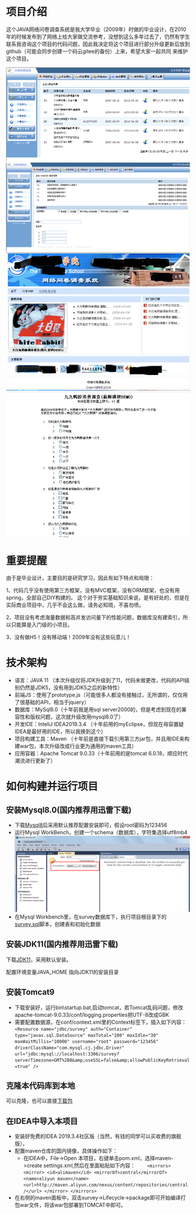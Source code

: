 # 项目介绍
这个JAVA网络问卷调查系统是我大学毕业（2009年）时做的毕业设计，在2010年的时候发布到了网络上给大家做交流参考，没想到这么多年过去了，仍然有学生
联系我咨询这个项目的代码问题，因此我决定将这个项目进行部分升级更新后放到github（可能会同步创建一个码云gitee的备份）上来，希望大家一起共同
来维护这个项目。

![1](img/1.png)![2](img/2.png)![3](img/3.png)![4](img/4.png)
# 重要提醒
由于是毕业设计，主要目的是研究学习，因此有如下特点和局限：

1、代码几乎没有使用第三方框架，没有MVC框架，没有ORM框架，也没有用spring，全部自己DIY构建的。
这个对于夯实基础知识来说，是有好处的，但是在实际商业项目中，几乎不会这么做，请务必知晓，不喜勿喷。

2、项目没有考虑海量数据和高并发访问量下的性能问题，数据库没有建索引，所以只能算是入门级的小项目。

3、没有做H5！没有移动端！2009年没有这些玩意儿！
# 技术架构
* 语言：JAVA 11 （本次升级仅将JDK升级到了11，代码未做更改，代码的API级别仍然是JDK5，没有用到JDK5之后的新特性）
* 前端JS：使用了prototype.js（可能很多人都没有接触过，无所谓的，仅仅用了很基础的API，相当于jquery）
* 数据库：MySql8.0（十年前我是用sql server2000的，但是考虑到现在的兼容性和版权问题，这次就升级改用mysql8.0了）
* 开发IDE：InteliJ IDEA2019.3.4 （十年前用的myEclipse，但现在毋容置疑IDEA是最好用的IDE，所以我换到这个）
* 项目构建工具：Maven （十年前是直接下载引用第三方jar包，并且用IDE来构建war包，本次升级改成行业更为通用的maven工具）
* 应用容器：Apache Tomcat 9.0.33（十年前用的是tomcat 6.0.18，顺应时代潮流进行更新了）

# 如何构建并运行项目
## 安装Mysql8.0(国内推荐用迅雷下载)
* 下载[Mysql8](https://dev.mysql.com/downloads/mysql/)后采用默认推荐配置安装即可，假设root密码为123456
* 运行Mysql WorkBench，创建一个schema（数据库），字符集选择utf8mb4
![schema](img/schema.png)
* 在Mysql Workbench里，在survey数据库下，执行项目根目录下的[survey.sql](survey.sql)脚本，创建表和初始化数据
## 安装JDK11(国内推荐用迅雷下载)
下载[JDK11](https://www.oracle.com/java/technologies/javase-jdk11-downloads.html#license-lightbox)，采用默认安装。

配置环境变量JAVA_HOME 指向JDK11的安装目录

## 安装Tomcat9
* 下载安装好，运行bin\startup.bat,启动tomcat，若Tomcat乱码问题，修改apache-tomcat-9.0.33/conf/logging.properties把UTF-8改成GBK
* 需要配置数据源，在conf/context.xml里的Context标签下，插入如下内容：
   `<Resource name="jdbc/survey" auth="Container" type="javax.sql.DataSource"
            maxTotal="100" maxIdle="30" maxWaitMillis="10000" username="root"
            password="123456" driverClassName="com.mysql.cj.jdbc.Driver"
            url="jdbc:mysql://localhost:3306/survey?serverTimezone=GMT%2B8&amp;useSSL=false&amp;allowPublicKeyRetrieval=true" />`
## 克隆本代码库到本地
可以克隆，也可以直接[下载包](https://github.com/chenmaolin88/ec-survey/archive/master.zip)

## 在IDEA中导入本项目
* 安装好免费的IDEA 2019.3.4社区版（当然，有钱的同学可以买收费的旗舰版），
* 配置maven仓库的国内镜像，具体操作如下：
    * 在IDEA中，File->Open 本项目，右键单击pom.xml，选择maven->create settings.xml,然后在里面粘贴如下内容：
    `    <mirrors>
             <mirror>
                 <id>alimaven</id>
                 <mirrorOf>central</mirrorOf>
                 <name>aliyun maven</name>
                 <url>http://maven.aliyun.com/nexus/content/repositories/central/</url>
             </mirror>
         </mirrors>`
 * 在右侧的maven面板中，双击survey->Lifecycle->package即可开始编译打包war文件，将该war包部署到TOMCAT中即可。
 

